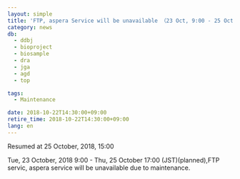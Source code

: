```yaml
---
layout: simple
title: 'FTP, aspera Service will be unavailable （23 Oct, 9:00 - 25 Oct, 17:00）[Resumed]'
category: news
db:
  - ddbj
  - bioproject
  - biosample
  - dra
  - jga
  - agd
  - top

tags:
  - Maintenance

date: 2018-10-22T14:30:00+09:00
retire_time: 2018-10-22T14:30:00+09:00
lang: en
---
```


<p>Resumed at 25 October, 2018, 15:00</p>

<p>Tue, 23 October, 2018 9:00 - Thu, 25 October 17:00 (JST)(planned),FTP servic, aspera service will be unavailable due to maintenance.</p>
